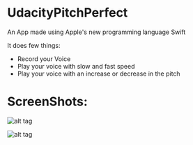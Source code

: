 # UdacityPitchPerfect

An App made using Apple's new programming language Swift

It does few things:

- Record your Voice
- Play your voice with slow and fast speed
- Play your voice with an increase or decrease in the pitch

ScreenShots:
=============

![alt tag](https://github.com/jaythegenius48/Udacity-Swift/blob/master/Image1.png)

![alt tag](https://github.com/jaythegenius48/Udacity-Swift/blob/master/Image2.png)


